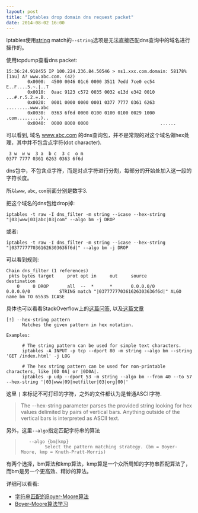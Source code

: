 ```yaml
---
layout: post
title: "Iptables drop domain dns request packet"
date: 2014-08-02 16:00
---
```


<!-- more -->

Iptables使用[string](http://ipset.netfilter.org/iptables-extensions.man.html) match的`--string`选项是无法直接匹配dns查询中的域名进行操作的。

使用tcpdump查看dns packet:

	15:36:24.918455 IP 100.224.236.84.50546 > ns1.xxx.com.domain: 58178% [1au] A? www.abc.com. (42)
			0x0000:  4500 0046 01c6 0000 3511 7edd 7ce0 ec54  E..F....5.~.|..T
			0x0010:  0aac 9123 c572 0035 0032 e13d e342 0010  ...#.r.5.2.=.B..
			0x0020:  0001 0000 0000 0001 0377 7777 0361 6263  .........www.abc
			0x0030:  0363 6f6d 0000 0100 0100 0100 0029 1000  .com.........)..
			0x0040:  0000 8000 0000                           ......

可以看到, 域名 www.abc.com 的dns查询包，并不是常规的对这个域名做hex处理，其中并不包含点字符(dot character).

	 3 w  w w  3 a  b c  3 c  o m
	0377 7777 0361 6263 0363 6f6d

dns包中，不包含点字符，而是对点字符进行分割，每部分的开始处加入这一段的字符长度。

所以`www`, `abc`, `com`前面分别是数字3.

把这个域名的dns包给drop掉:

	iptables -t raw -I dns_filter -m string --icase --hex-string "|03|www|03|abc|03|com" --algo bm -j DROP

或者:

	iptables -t raw -I dns_filter -m string --icase --hex-string "|037777770361626303636f6d|" --algo bm -j DROP

可以看到规则:

	Chain dns_filter (1 references)
	 pkts bytes target     prot opt in     out     source               destination
		0     0 DROP       all  --  *      *       0.0.0.0/0            0.0.0.0/0           STRING match "|037777770361626303636f6d|" ALGO name bm TO 65535 ICASE

具体也可以看看StackOverflow上的[这篇问答](http://stackoverflow.com/a/17184231/1276501), 以及[这篇文章](http://linux.topology.org/iptables_dns_flood.html)

    [!] --hex-string pattern
          Matches the given pattern in hex notation.

    Examples:

          # The string pattern can be used for simple text characters.
          iptables -A INPUT -p tcp --dport 80 -m string --algo bm --string 'GET /index.html' -j LOG

          # The hex string pattern can be used for non-printable characters, like |0D 0A| or |0D0A|.
          iptables -p udp --dport 53 -m string --algo bm --from 40 --to 57 --hex-string '|03|www|09|netfilter|03|org|00|'


这里 `|` 来标记不可打印的字符，之外的文件都认为是普通ASCII字符.

> The --hex-string parameter parses the provided string looking for hex values delimited by pairs of vertical bars. Anything outside of the vertical bars is interpreted as ASCII text.


另外，这里`--algo`指定匹配字符串的算法

>        --algo {bm|kmp}
>              Select the pattern matching strategy. (bm = Boyer-Moore, kmp = Knuth-Pratt-Morris)

有两个选择，bm算法和kmp算法，kmp算是一个众所周知的字符串匹配算法了，而bm是另一个更高效、精妙的算法。

详细可以看看:

* [字符串匹配的Boyer-Moore算法](http://www.ruanyifeng.com/blog/2013/05/boyer-moore_string_search_algorithm.html)
* [Boyer-Moore算法学习](http://blog.csdn.net/sealyao/article/details/4568167)
